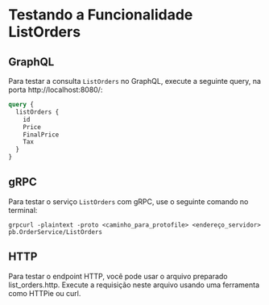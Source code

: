 # Testando a Funcionalidade ListOrders

## GraphQL

Para testar a consulta `ListOrders` no GraphQL, execute a seguinte query, na porta http://localhost:8080/:

```graphql
query {
  listOrders {
    id
    Price
    FinalPrice
    Tax
  }
}
```

## gRPC


Para testar o serviço `ListOrders` com gRPC, use o seguinte comando no terminal:

```
grpcurl -plaintext -proto <caminho_para_protofile> <endereço_servidor> pb.OrderService/ListOrders
```

## HTTP

Para testar o endpoint HTTP, você pode usar o arquivo preparado list_orders.http. Execute a requisição neste arquivo usando uma ferramenta como HTTPie ou curl.